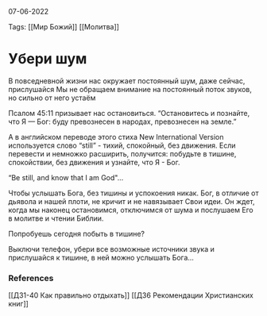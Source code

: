 07-06-2022 

Tags: 
[[Мир Божий]]
[[Молитва]]
# Убери шум
В повседневной жизни нас окружает постоянный шум, даже сейчас, прислушайся
Мы не обращаем внимание на постоянный поток звуков, но сильно от него устаём

Псалом 45:11 призывает нас остановиться.
“Остановитесь и познайте, что Я — Бог: буду превознесен в народах, превознесен на земле.”

A в английском переводе этого стиха New International Version используется слово “still” - тихий, спокойный, без движения.
Если перевести и немножко расширить, получится: побудьте в тишине, спокойствии, без движения и узнайте, что Я - Бог.

“Be still, and know that I am God"...

Чтобы услышать Бога, без тишины и успокоения никак. Бог, в отличие от дьявола и нашей плоти, не кричит и не навязывает Свои идеи. Он ждет, когда мы наконец остановимся, отключимся от шума и послушаем Его в молитве и чтении Библии.

Попробуешь сегодня побыть в тишине?

Выключи телефон, убери все возможные источники звука и прислушайся к тишине, в ней можно услышать Бога...
### References
[[Д31-40 Как правильно отдыхать]]
[[Д36 Рекомендации Христианских книг]]